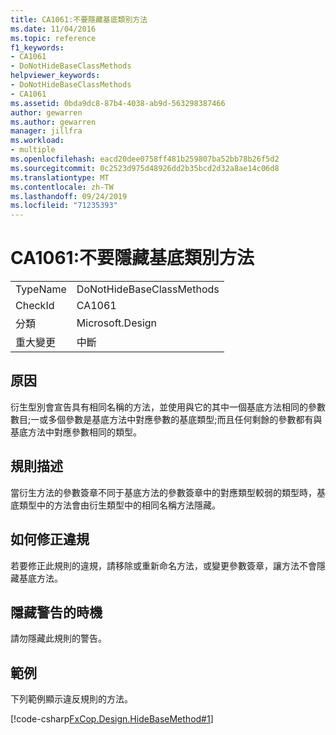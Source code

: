 ```yaml
---
title: CA1061:不要隱藏基底類別方法
ms.date: 11/04/2016
ms.topic: reference
f1_keywords:
- CA1061
- DoNotHideBaseClassMethods
helpviewer_keywords:
- DoNotHideBaseClassMethods
- CA1061
ms.assetid: 0bda9dc8-87b4-4038-ab9d-563298387466
author: gewarren
ms.author: gewarren
manager: jillfra
ms.workload:
- multiple
ms.openlocfilehash: eacd20dee0758ff481b259807ba52bb78b26f5d2
ms.sourcegitcommit: 0c2523d975d48926dd2b35bcd2d32a8ae14c06d8
ms.translationtype: MT
ms.contentlocale: zh-TW
ms.lasthandoff: 09/24/2019
ms.locfileid: "71235393"
---
```

# <a name="ca1061-do-not-hide-base-class-methods"></a>CA1061:不要隱藏基底類別方法

|||
|-|-|
|TypeName|DoNotHideBaseClassMethods|
|CheckId|CA1061|
|分類|Microsoft.Design|
|重大變更|中斷|

## <a name="cause"></a>原因
衍生型別會宣告具有相同名稱的方法，並使用與它的其中一個基底方法相同的參數數目;一或多個參數是基底方法中對應參數的基底類型;而且任何剩餘的參數都有與基底方法中對應參數相同的類型。

## <a name="rule-description"></a>規則描述
當衍生方法的參數簽章不同于基底方法的參數簽章中的對應類型較弱的類型時，基底類型中的方法會由衍生類型中的相同名稱方法隱藏。

## <a name="how-to-fix-violations"></a>如何修正違規
若要修正此規則的違規，請移除或重新命名方法，或變更參數簽章，讓方法不會隱藏基底方法。

## <a name="when-to-suppress-warnings"></a>隱藏警告的時機
請勿隱藏此規則的警告。

## <a name="example"></a>範例
下列範例顯示違反規則的方法。

[!code-csharp[FxCop.Design.HideBaseMethod#1](../code-quality/codesnippet/CSharp/ca1061-do-not-hide-base-class-methods_1.cs)]
